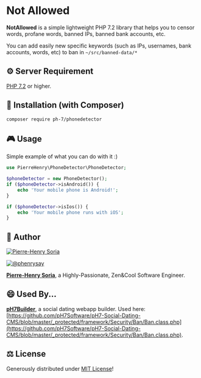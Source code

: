 # Not Allowed

**NotAllowed** is a simple lightweight PHP 7.2 library that helps you to censor words, profane words, banned IPs, banned bank accounts, etc.

You can add easily new specific keywords (such as IPs, usernames, bank accounts, words, etc) to ban in `~/src/banned-data/*`


## ⚙ Server Requirement

[PHP 7.2](https://php.net/releases/7_2_0.php) or higher.


## 📓 Installation (with Composer)

```bash
composer require ph-7/phonedetector
```

## 🎮  Usage

Simple example of what you can do with it :)

```php
use PierreHenry\PhoneDetector\PhoneDetector;

$phoneDetector = new PhoneDetector();
if ($phoneDetector->isAndroid()) {
    echo 'Your mobile phone is Android!';
}

if ($phoneDetector->isIos()) {
    echo 'Your mobile phone runs with iOS';
}
```


## 🚀 Author

[![Pierre-Henry Soria](https://avatars0.githubusercontent.com/u/1325411?s=200)](https://pierrehenry.be "My personal website :-)")

[![@phenrysay][twitter-image]][twitter-url]

**[Pierre-Henry Soria][author-url]**, a Highly-Passionate, Zen&Cool Software Engineer.


## 😄 Used By...

**[pH7Builder][ph7cms-url]**, a social dating webapp builder. Used here: [https://github.com/pH7Software/pH7-Social-Dating-CMS/blob/master/_protected/framework/Security/Ban/Ban.class.php](https://github.com/pH7Software/pH7-Social-Dating-CMS/blob/master/_protected/framework/Security/Ban/Ban.class.php).


## ⚖ License

Generously distributed under [MIT License][license-url]!


<!-- GitHub's Markdown reference links -->
[author-url]: https://pierrehenry.be
[ph7cms-url]: https://ph7cms.com
[license-url]: https://opensource.org/licenses/MIT
[twitter-image]: https://img.shields.io/twitter/url/https/shields.io.svg?style=social
[twitter-url]: https://twitter.com/phenrysay


